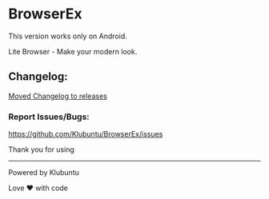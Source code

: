 # BrowserEx
This version works only on Android.

Lite Browser - Make your modern look.

## Changelog:

[Moved Changelog to releases](https://github.com/Klubuntu/BrowserEx/releases)

### Report Issues/Bugs:
https://github.com/Klubuntu/BrowserEx/issues

Thank you for using
<hr>
Powered by Klubuntu

Love ❤️ with code 
